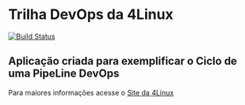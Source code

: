 # Trilha DevOps da 4Linux

<!-- Altere a Flag abaixo com sua URL do Travis -->
[![Build Status](https://travis-ci.org/thiagolsfortunato/DevOpsLab-HelloWorld.svg?branch=master)](https://travis-ci.org/thiagolsfortunato/DevOpsLab-HelloWorld)

## Aplicação criada para exemplificar o Ciclo de uma PipeLine DevOps


Para maiores informações acesse o [Site da 4Linux](https://www.4linux.com.br/cursos/devops)
